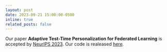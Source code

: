 ```yaml
---
layout: post
date: 2023-09-21 15:00:00-0500
inline: true
related_posts: false
---
```


Our paper **Adaptive Test-Time Personalization for Federated Learning** is accepted by <a href='https://neurips.cc/Conferences/2023'>NeurIPS 2023</a>. Our code is realeased <a href='https://github.com/baowenxuan/ATP/tree/master'>here</a>. 
